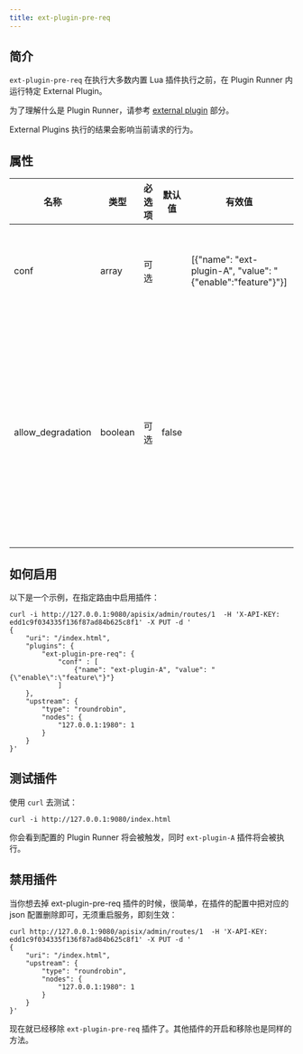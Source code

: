 ```yaml
---
title: ext-plugin-pre-req
---
```


<!--
#
# Licensed to the Apache Software Foundation (ASF) under one or more
# contributor license agreements.  See the NOTICE file distributed with
# this work for additional information regarding copyright ownership.
# The ASF licenses this file to You under the Apache License, Version 2.0
# (the "License"); you may not use this file except in compliance with
# the License.  You may obtain a copy of the License at
#
#     http://www.apache.org/licenses/LICENSE-2.0
#
# Unless required by applicable law or agreed to in writing, software
# distributed under the License is distributed on an "AS IS" BASIS,
# WITHOUT WARRANTIES OR CONDITIONS OF ANY KIND, either express or implied.
# See the License for the specific language governing permissions and
# limitations under the License.
#
-->

## 简介

`ext-plugin-pre-req` 在执行大多数内置 Lua 插件执行之前，在 Plugin Runner 内运行特定 External Plugin。

为了理解什么是 Plugin Runner，请参考 [external plugin](../external-plugin.md) 部分。

External Plugins 执行的结果会影响当前请求的行为。

## 属性

| 名称      | 类型          | 必选项 | 默认值    | 有效值                                                                    | 描述                                                                                                                                         |
| --------- | ------------- | ----------- | ---------- | ------------------------------------------------------------------------ | --------------------------------------------------------------------------------------------------------------------------------------------------- |
| conf     | array        | 可选    |              | [{"name": "ext-plugin-A", "value": "{\"enable\":\"feature\"}"}] |     在 Plugin Runner 内执行的插件列表的配置 |
| allow_degradation              | boolean  | 可选                                | false       |                                                                     | 当 Plugin Runner 临时不可用时是否允许请求继续。当值设置为 true 时则自动允许请求继续，默认值是 false。|

## 如何启用

以下是一个示例，在指定路由中启用插件：

```shell
curl -i http://127.0.0.1:9080/apisix/admin/routes/1  -H 'X-API-KEY: edd1c9f034335f136f87ad84b625c8f1' -X PUT -d '
{
    "uri": "/index.html",
    "plugins": {
        "ext-plugin-pre-req": {
            "conf" : [
                {"name": "ext-plugin-A", "value": "{\"enable\":\"feature\"}"}
            ]
    },
    "upstream": {
        "type": "roundrobin",
        "nodes": {
            "127.0.0.1:1980": 1
        }
    }
}'
```

## 测试插件

使用 `curl` 去测试：

```shell
curl -i http://127.0.0.1:9080/index.html
```

你会看到配置的 Plugin Runner 将会被触发，同时 `ext-plugin-A` 插件将会被执行。

## 禁用插件

当你想去掉 ext-plugin-pre-req 插件的时候，很简单，在插件的配置中把对应的 json 配置删除即可，无须重启服务，即刻生效：

```shell
curl http://127.0.0.1:9080/apisix/admin/routes/1  -H 'X-API-KEY: edd1c9f034335f136f87ad84b625c8f1' -X PUT -d '
{
    "uri": "/index.html",
    "upstream": {
        "type": "roundrobin",
        "nodes": {
            "127.0.0.1:1980": 1
        }
    }
}'
```

现在就已经移除 `ext-plugin-pre-req` 插件了。其他插件的开启和移除也是同样的方法。
